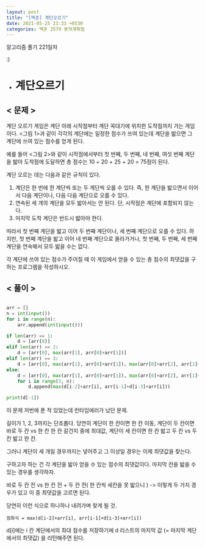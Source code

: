```yaml
---
layout: post
title: "[백준] 계단오르기"
date: 2021-05-25 23:33 +0530
categories: 백준 2579 동적계획법
---
```


알고리즘 풀기 221일차

:)

- # 계단오르기
  >

## < 문제 >

계단 오르기 게임은 계단 아래 시작점부터 계단 꼭대기에 위치한 도착점까지 가는 게임이다. <그림 1>과 같이 각각의 계단에는 일정한 점수가 쓰여 있는데 계단을 밟으면 그 계단에 쓰여 있는 점수를 얻게 된다.

예를 들어 <그림 2>와 같이 시작점에서부터 첫 번째, 두 번째, 네 번째, 여섯 번째 계단을 밟아 도착점에 도달하면 총 점수는 10 + 20 + 25 + 20 = 75점이 된다.

계단 오르는 데는 다음과 같은 규칙이 있다.

1. 계단은 한 번에 한 계단씩 또는 두 계단씩 오를 수 있다. 즉, 한 계단을 밟으면서 이어서 다음 계단이나, 다음 다음 계단으로 오를 수 있다.
2. 연속된 세 개의 계단을 모두 밟아서는 안 된다. 단, 시작점은 계단에 포함되지 않는다.
3. 마지막 도착 계단은 반드시 밟아야 한다.

따라서 첫 번째 계단을 밟고 이어 두 번째 계단이나, 세 번째 계단으로 오를 수 있다. 하지만, 첫 번째 계단을 밟고 이어 네 번째 계단으로 올라가거나, 첫 번째, 두 번째, 세 번째 계단을 연속해서 모두 밟을 수는 없다.

각 계단에 쓰여 있는 점수가 주어질 때 이 게임에서 얻을 수 있는 총 점수의 최댓값을 구하는 프로그램을 작성하시오.

## < 풀이 >

```python

arr = []
n = int(input())
for i in range(n):
    arr.append(int(input()))

if len(arr) == 1:
    d = [arr[0]]
elif len(arr) == 2:
    d = [arr[0], max(arr[1], arr[0]+arr[1])]
elif len(arr) == 3:
    d = [arr[0], max(arr[1], arr[0]+arr[1]), max(arr[0]+arr[2], arr[1]+arr[2])]
else:
    d = [arr[0], max(arr[1], arr[0]+arr[1]), max(arr[0]+arr[2], arr[1]+arr[2])]
    for i in range(3, n):
        d.append(max(d[i-2]+arr[i], arr[i-1]+d[i-3]+arr[i]))

print(d[-1])

```

이 문제 저번에 푼 적 있었는데 런타임에러가 났던 문제.

길이가 1, 2, 3까지는 단조롭다. 당연히 계단이 한 칸이면 한 칸 이동, 계단이 두 칸이면 바로 두 칸 vs 한 칸 한 칸 갈건지 중에 최대값, 계단이 세 칸이면 한 칸 밟고 두 칸 vs 두 칸 밟고 한 칸.

그러니 계단이 세 개일 경우까지는 넣어주고 그 이상일 경우는 이제 최댓값을 찾는다.

구하고자 하는 건 각 계단을 밟아 얻을 수 있는 점수의 최댓값이다. 마지막 칸을 밟을 수 있는 경우를 생각하자.

바로 두 칸 전 vs 한 칸 전 + 두 칸 전( 한 칸씩 세칸을 못 밟으니 ) -> 이렇게 두 가지 경우가 있고 이 중 최댓값을 고르면 된다.

당연히 이런 식으로 하나하나 내려가며 찾게 될 것.

    점화식 = max(d[i-2]+arr[i], arr[i-1]+d[i-3]+arr[i])

d[i]에는 i 칸 계단에서의 최대 점수를 저장하기에 d 리스트의 마지막 값 (= 마지막 계단에서의 최댓값) 을 리턴해주면 된다.
